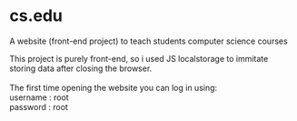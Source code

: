 # cs.edu
A website (front-end project) to teach students computer science courses

This project is purely front-end, so i used JS localstorage to immitate storing data after closing the browser. </br> </br>
The first time opening the website you can log in using: </br>
username : root </br>
password : root </br>
